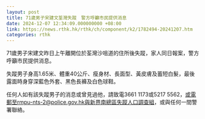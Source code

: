 ```yaml
---
layout: post
title: 71歲男子宋建文荃灣失蹤　警方呼籲市民提供消息
date: 2024-12-07 12:34:09.000000000 +08:00
link: https://news.rthk.hk/rthk/ch/component/k2/1782494-20241207.htm
categories: rthk
---
```


71歲男子宋建文昨日上午離開位於荃灣沙咀道的住所後失蹤，家人同日報案，警方呼籲市民提供消息。

失蹤男子身高1.65米、體重40公斤、瘦身材、長面型、黃皮膚及蓄短白髮，最後露面時身穿深藍色外套、黑色長褲及白色球鞋。

任何人如有該失蹤男子的消息或曾見過他，請致電3661 1173或5217 5562，或電郵至rmpu-nts-2@police.gov.hk與新界南總區失蹤人口調查組，或與任何一間警署聯絡。
